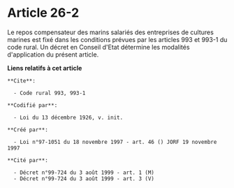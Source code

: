 # Article 26-2

Le repos compensateur des marins salariés des entreprises de cultures marines est fixé dans les conditions prévues par les
articles 993 et 993-1 du code rural. Un décret en Conseil d'Etat détermine les modalités d'application du présent article.

**Liens relatifs à cet article**

	**Cite**:

	  - Code rural 993, 993-1

	**Codifié par**:

	  - Loi du 13 décembre 1926, v. init.

	**Créé par**:

	  - Loi n°97-1051 du 18 novembre 1997 - art. 46 () JORF 19 novembre 1997

	**Cité par**:

	  - Décret n°99-724 du 3 août 1999 - art. 1 (M)
	  - Décret n°99-724 du 3 août 1999 - art. 3 (V)
